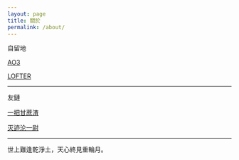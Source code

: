 ```yaml
---
layout: page
title: 關於
permalink: /about/
---
```


自留地

[AO3](https://archiveofourown.org/users/KurikaesuShio)

[LOFTER](https://meihuayousuxin.lofter.com)



* * *

友鏈

[一把甘蔗渣](http://sanjingjiuhuang.net)

[灭迹沦一尉](https://hylasnymphs.github.io/miejilunyiwei/)

* * *

世上難逢乾淨土，天心終見重輪月。
